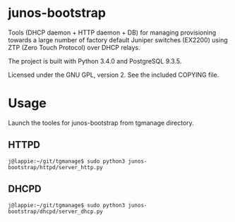 # junos-bootstrap

Tools (DHCP daemon + HTTP daemon + DB) for managing provisioning towards a large number of factory default Juniper switches (EX2200) using ZTP (Zero Touch Protocol) over DHCP relays.

The project is built with Python 3.4.0 and PostgreSQL 9.3.5.

Licensed under the GNU GPL, version 2. See the included COPYING file.

# Usage
Launch the tooles for junos-bootstrap from tgmanage directory.

## HTTPD
    j@lappie:~/git/tgmanage$ sudo python3 junos-bootstrap/httpd/server_http.py

## DHCPD
    j@lappie:~/git/tgmanage$ sudo python3 junos-bootstrap/dhcpd/server_dhcp.py
